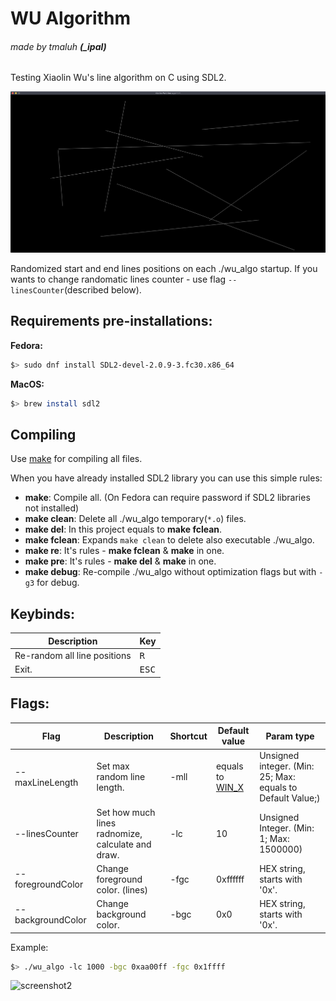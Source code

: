 # WU Algorithm
###### made by tmaluh __(\_ipal)__

Testing Xiaolin Wu's line algorithm on C using SDL2.

![screenshot](https://github.com/Iipal/WU_Algorithm/blob/master/screenshot.png)

Randomized start and end lines positions on each ./wu_algo startup. If you wants to change randomatic lines counter - use flag `--linesCounter`(described below).

## Requirements pre-installations:

__Fedora:__

```bash
$> sudo dnf install SDL2-devel-2.0.9-3.fc30.x86_64
```

__MacOS:__

```bash
$> brew install sdl2
```

## Compiling

Use [make](https://en.wikipedia.org/wiki/Makefile) for compiling all files.

When you have already installed SDL2 library you can use this simple rules:
- **make**: Compile all. (On Fedora can require password if SDL2 libraries not installed)
- **make clean**: Delete all ./wu_algo temporary(`*.o`) files.
- **make del**: In this project equals to **make fclean**.
- **make fclean**: Expands `make clean` to delete also executable ./wu_algo.
- **make re**: It's rules - **make fclean** & **make** in one.
- **make pre**: It's rules - **make del** & **make** in one.
- **make debug**: Re-compile ./wu_algo without optimization flags but with `-g3` for debug.

## Keybinds:

| Description                  | Key            |
| ---------------------------- | -------------- |
| Re-random all line positions | <kbd>R</kbd>   |
| Exit.                        | <kbd>ESC</kbd> |

## Flags:

| Flag              | Description                                       | Shortcut | Default value                                                                                                                          | Param type                                                 |
| ----------------- | ------------------------------------------------- | -------- | -------------------------------------------------------------------------------------------------------------------------------------- | ---------------------------------------------------------- |
| --maxLineLength   | Set max random line length.                       | -mll     | equals to [WIN_X](https://github.com/Iipal/WU_Algorithm/blob/bcbaa30b6ce8457508e0c923e22c800e99c02556/includes/wu_algo_macroses.h#L18) | Unsigned integer. (Min: 25; Max: equals to Default Value;) |
| --linesCounter    | Set how much lines radnomize, calculate and draw. | -lc      | 10                                                                                                                                     | Unsigned Integer. (Min: 1; Max: 1500000)                   |
| --foregroundColor | Change foreground color. (lines)                  | -fgc     | 0xffffff                                                                                                                               | HEX string, starts with '0x'.                              |
| --backgroundColor | Change background color.                          | -bgc     | 0x0                                                                                                                                    | HEX string, starts with '0x'.                              |

Example:
```bash
$> ./wu_algo -lc 1000 -bgc 0xaa00ff -fgc 0x1ffff
```
![screenshot2](https://github.com/Iipal/WU_Algorithm/blob/master/screenshot2.png)
